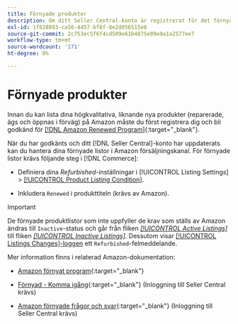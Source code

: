 ```yaml
---
title: Förnyade produkter
description: Om ditt Seller Central-konto är registrerat för det förnyade programmet kan du hantera dina förnyade listor i Amazon Sales Channel.
exl-id: 1f828893-ca56-4457-bf8f-8e2d056515e8
source-git-commit: 2c753ec5f6f4cd509e61b4875e09e9a1a2577ee7
workflow-type: tm+mt
source-wordcount: '171'
ht-degree: 0%

---
```


# Förnyade produkter

Innan du kan lista dina högkvalitativa, liknande nya produkter (reparerade, ägs och öppnas i förväg) på Amazon måste du först registrera dig och bli godkänd för [[!DNL Amazon Renewed Program]](https://sell.amazon.com/programs/renewed.html){:target=&quot;_blank&quot;}.

När du har godkänts och ditt [!DNL Seller Central]-konto har uppdaterats kan du hantera dina förnyade listor i Amazon försäljningskanal. För förnyade listor krävs följande steg i [!DNL Commerce]:

- Definiera dina _Refurbished_-inställningar i [!UICONTROL Listing Settings] > [[!UICONTROL Product Listing Condition]](./product-listing-condition.md).

- Inkludera `Renewed` i produkttiteln (krävs av Amazon).

>[!IMPORTANT]
>
>De förnyade produktlistor som inte uppfyller de krav som ställs av Amazon ändras till `Inactive`-status och går från fliken *[[!UICONTROL Active Listings]](./active-listings.md)* till fliken *[[!UICONTROL Inactive Listings]](./inactive-listings.md)*. Dessutom visar [[!UICONTROL Listings Changes]-loggen](./listing-changes-log.md) ett `Refurbished`-felmeddelande.

Mer information finns i relaterad Amazon-dokumentation:

- [Amazon förnyat program](https://sell.amazon.com/programs/renewed.html){:target=&quot;_blank&quot;}

- [Förnyad - Komma igång](https://sellercentral.amazon.com/gp/help/help.html/?itemID=201648580){:target=&quot;_blank&quot;} (Inloggning till Seller Central krävs)

- [Amazon förnyade frågor och svar](https://sellercentral.amazon.com/gp/help/help.html?itemID=202190060){:target=&quot;_blank&quot;} (Inloggning till Seller Central krävs)
